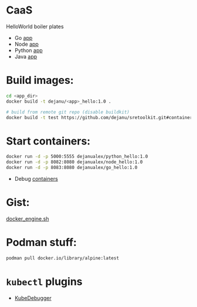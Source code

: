 # CaaS
HelloWorld boiler plates

* Go [app](https://github.com/dejanu/CaaS/blob/master/go_hello/README.md)
* Node [app](https://github.com/dejanu/CaaS/tree/master/js_hello/README.md)
* Python [app](https://github.com/dejanu/CaaS/blob/master/python_hello/README.md)
* Java [app](https://github.com/dejanu/CaaS/blob/master/java_hello/README.md)

# Build images:
```bash
cd <app_dir>
docker build -t dejanu/<app>_hello:1.0 .

# build from remote git repo (disable buildkit)
docker build -t test https://github.com/dejanu/sretoolkit.git#container:docker --no-cache
```

# Start containers:
```bash
docker run -d -p 5000:5555 dejanualex/python_hello:1.0
docker run -d -p 8082:8080 dejanualex/node_hello:1.0
docker run -d -p 8083:8080 dejanualex/go_hello:1.0
```
* Debug [containers](https://github.com/dejanu/debug_containers)

# Gist:

[docker_engine.sh](https://gist.github.com/dejanu/b4e15c76851502660ec1d43d3018b9c0)

# Podman stuff:
```bash
podman pull docker.io/library/alpine:latest
```
# `kubectl` plugins

* [KubeDebugger](https://github.com/dejanu/KubeDebugger/blob/main/plugins/readme.md)